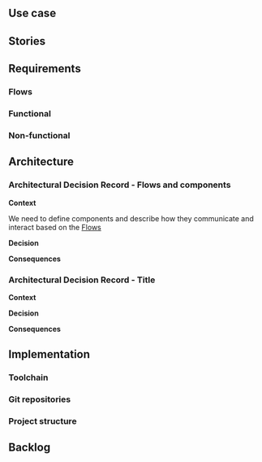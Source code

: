 ## Use case

## Stories

## Requirements

### Flows

### Functional

### Non-functional

## Architecture

### Architectural Decision Record - Flows and components
**Context**

We need to define components and describe how they communicate and interact based on the [Flows](#flows)

**Decision**

**Consequences**

### Architectural Decision Record - Title
**Context**

**Decision**

**Consequences**

## Implementation

### Toolchain

### Git repositories

### Project structure

## Backlog
